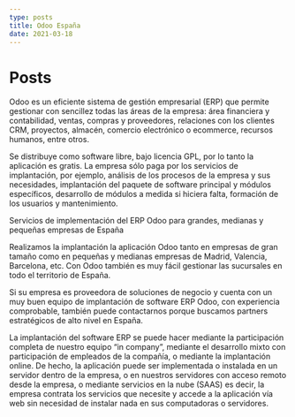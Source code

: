 ```yaml
---
type: posts
title: Odoo España
date: 2021-03-18
---
```


# Posts

Odoo es un eficiente sistema de gestión empresarial (ERP) que permite gestionar con sencillez todas las áreas de la empresa: área financiera y contabilidad, ventas, compras y proveedores, relaciones con los clientes CRM, proyectos, almacén, comercio electrónico o ecommerce, recursos humanos, entre otros.

Se distribuye como software libre, bajo licencia GPL, por lo tanto la aplicación es gratis. La empresa sólo paga por los servicios de implantación, por ejemplo, análisis de los procesos de la empresa y sus necesidades, implantación del paquete de software principal y módulos específicos, desarrollo de módulos a medida si hiciera falta, formación de los usuarios y mantenimiento.

Servicios de implementación del ERP Odoo para grandes, medianas y pequeñas empresas de España

Realizamos la implantación la aplicación Odoo tanto en empresas de gran tamaño como en pequeñas y medianas empresas de Madrid, Valencia, Barcelona, etc. Con Odoo también es muy fácil gestionar las sucursales en todo el territorio de España.

Si su empresa es proveedora de soluciones de negocio y cuenta con un muy buen equipo de implantación de software ERP Odoo, con experiencia comprobable, también puede contactarnos porque buscamos partners estratégicos de alto nivel en España.

La implantación del software ERP se puede hacer mediante la participación completa de nuestro equipo “in company”, mediante el desarrollo mixto con participación de empleados de la compañía, o mediante la implantación online. De hecho, la aplicación puede ser implementada o instalada en un servidor dentro de la empresa, o en nuestros servidores con acceso remoto desde la empresa, o mediante servicios en la nube (SAAS) es decir, la empresa contrata los servicios que necesite y accede a la aplicación vía web sin necesidad de instalar nada en sus computadoras o servidores.

